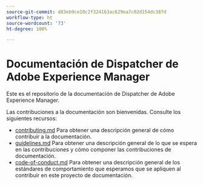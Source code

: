 ```yaml
---
source-git-commit: d83eb9ce10c2f324163ac629ea7c02d154dc387d
workflow-type: ht
source-wordcount: '73'
ht-degree: 100%

---
```

# Documentación de Dispatcher de Adobe Experience Manager

Este es el repositorio de la documentación de Dispatcher de Adobe Experience Manager.

Las contribuciones a la documentación son bienvenidas. Consulte los siguientes recursos:

* [contributing.md](contributing.md) Para obtener una descripción general de cómo contribuir a la documentación.
* [guidelines.md](guidelines.md) Para obtener una descripción general de lo que se espera en las contribuciones y cómo componer las contribuciones de documentación.
* [code-of-conduct.md](code-of-conduct.md) Para obtener una descripción general de los estándares de comportamiento que esperamos que se apliquen al contribuir en este proyecto de documentación.
